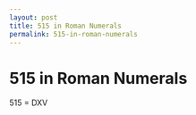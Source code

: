 ```yaml
---
layout: post
title: 515 in Roman Numerals
permalink: 515-in-roman-numerals
---
```


# 515 in Roman Numerals

515 = DXV
